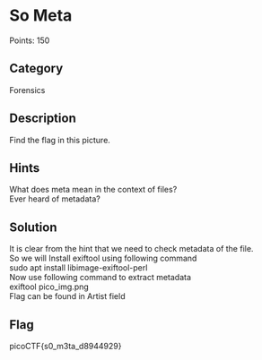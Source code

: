 # So Meta 
Points: 150

## Category 
Forensics 

## Description
Find the flag in this picture.

## Hints
What does meta mean in the context of files?  
Ever heard of metadata?

## Solution
It is clear from the hint that we need to check metadata of the file.  
So we will Install exiftool using following command  
sudo apt install libimage-exiftool-perl  
Now use following command to extract metadata  
exiftool pico_img.png  
Flag can be found in Artist field  

## Flag
picoCTF{s0_m3ta_d8944929}


